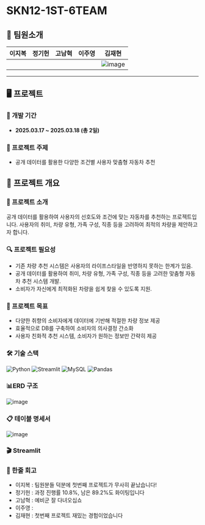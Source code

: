 # SKN12-1ST-6TEAM
## 👥 팀원소개

| 이지복 | 정기헌 | 고남혁 | 이주영 | 김재현 |
|--------|--------|--------|--------|--------|
| ![]() | ![]() | ![]() | ![]() | ![image]([https://www.google.com/imgres?q=%EB%94%94%EC%A6%88%EB%8B%88%20%EC%B9%B4&imgurl=https%3A%2F%2Fmblogthumb-phinf.pstatic.net%2FMjAyMDAzMzFfNDQg%2FMDAxNTg1NjMzMTI4Njg4.ElQtnrNVfwL0ETEGx6_JnXo-mQGUXceq_Irvm78DeFIg.m5NgNZ544BNnVZ5pcP51VSRGmOSBKOx8tJCC2p2OLRwg.JPEG.arians15%2Fef7_b_330_i4.jpg%3Ftype%3Dw800&imgrefurl=https%3A%2F%2Fblog.naver.com%2Farians15%2F221884804802&docid=Gzz2ZsqhkW63lM&tbnid=3Pp3DrMEV99OLM&vet=12ahUKEwiX3_e49ZKMAxUjdPUHHQtrCpAQM3oECHAQAA..i&w=378&h=248&hcb=2&ved=2ahUKEwiX3_e49ZKMAxUjdPUHHQtrCpAQM3oECHAQAA](https://www.google.com/imgres?q=%EC%B9%B4&imgurl=https%3A%2F%2Fprod-ripcut-delivery.disney-plus.net%2Fv1%2Fvariant%2Fdisney%2F6434E58E283D8433F1F996934E726A82DE8DB1440695D0EEE613A28C726ACC2F%2Fscale%3Fwidth%3D1200%26aspectRatio%3D1.78%26format%3Dwebp&imgrefurl=https%3A%2F%2Fwww.disneyplus.com%2Fko-kr%2Fmovies%2Fcars%2F41KYquQjLwge&docid=uDbuVBgu7feiuM&tbnid=b7OGqKX5w_2OHM&vet=12ahUKEwj3u7P29ZKMAxXAevUHHVlUK-oQM3oECGQQAA..i&w=1200&h=675&hcb=2&ved=2ahUKEwj3u7P29ZKMAxXAevUHHVlUK-oQM3oECGQQAA)) |
  
---

## 🖥️ 프로젝트

### 📅 개발 기간
- **2025.03.17 ~ 2025.03.18 (총 2일)**

### 🚗 프로젝트 주제
- 공개 데이터를 활용한 다양한 조건별 사용자 맞춤형 자동차 추천


## 📌 프로젝트 개요

### 📝 프로젝트 소개
공개 데이터를 활용하여 사용자의 선호도와 조건에 맞는 자동차를 추천하는 프로젝트입니다.
사용자의 취미, 차량 유형, 가족 구성, 직종 등을 고려하여 최적의 차량을 제안하고자 합니다.

### 🔍 프로젝트 필요성
- 기존 차량 추천 시스템은 사용자의 라이프스타일을 반영하지 못하는 한계가 있음.
- 공개 데이터를 활용하여 취미, 차량 유형, 가족 구성, 직종 등을 고려한 맞춤형 자동차 추천 시스템 개발.
- 소비자가 자신에게 최적화된 차량을 쉽게 찾을 수 있도록 지원.

### 🎯 프로젝트 목표
- 다양한 취향의 소비자에게 데이터에 기반해 적절한 차량 정보 제공
- 효율적으로 DB를 구축하여 소비자의 의사결정 간소화
- 사용자 친화적 추천 시스템, 소비자가 원하는 정보만 간략히 제공

### 🛠️ 기술 스택
![Python](https://img.shields.io/badge/Python-3776AB?style=for-the-badge&logo=Python&logoColor=white)
![Streamlit](https://img.shields.io/badge/Streamlit-FF4B4B?style=for-the-badge&logo=Streamlit&logoColor=white)
![MySQL](https://img.shields.io/badge/MySQL-4479A1?style=for-the-badge&logo=MySQL&logoColor=white)
![Pandas](https://img.shields.io/badge/Pandas-150458?style=for-the-badge&logo=Pandas&logoColor=white)

### 📊ERD 구조
![image](https://cdn.discordapp.com/attachments/1350039205560188992/1351390686771019806/image.png?ex=67da3427&is=67d8e2a7&hm=cadd5378274f1989c362134f35285bfd27299c2a57ff01863adfee87477b8d51&)

### 📋 테이블 명세서
![image](https://github.com/user-attachments/assets/de165b9f-aed4-4c2d-bc27-7603581ca20a)

### 🎬 Streamlit


### 💭 한줄 회고
- 이지복 : 팀원분들 덕분에 첫번째 프로젝트가 무사히 끝났습니다!
- 정기헌 : 과정 진행률 10.8%, 남은 89.2%도 화이팅입니다
- 고남혁 : 예비군 잘 다녀오십쇼
- 이주영 :
- 김재현 : 첫번째 프로젝트 재밌는 경험이었습니다
